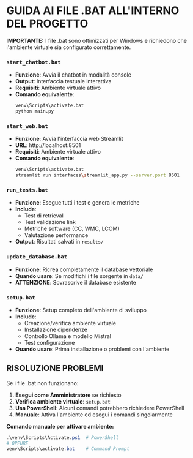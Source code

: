 # GUIDA AI FILE .BAT ALL'INTERNO DEL PROGETTO

**IMPORTANTE:** I file .bat sono ottimizzati per Windows e richiedono che l'ambiente virtuale sia configurato correttamente.

### **`start_chatbot.bat`**
- **Funzione**: Avvia il chatbot in modalità console
- **Output**: Interfaccia testuale interattiva
- **Requisiti**: Ambiente virtuale attivo
- **Comando equivalente**: 
  ```bash
  venv\Scripts\activate.bat
  python main.py
  ```

### **`start_web.bat`**
- **Funzione**: Avvia l'interfaccia web Streamlit
- **URL**: http://localhost:8501
- **Requisiti**: Ambiente virtuale attivo
- **Comando equivalente**: 
  ```bash
  venv\Scripts\activate.bat
  streamlit run interfaces\streamlit_app.py --server.port 8501
  ```

### **`run_tests.bat`**
- **Funzione**: Esegue tutti i test e genera le metriche
- **Include**:
  - Test di retrieval
  - Test validazione link
  - Metriche software (CC, WMC, LCOM)
  - Valutazione performance
- **Output**: Risultati salvati in `results/`

### **`update_database.bat`**
- **Funzione**: Ricrea completamente il database vettoriale
- **Quando usare**: Se modifichi i file sorgente in `data/`
- **ATTENZIONE**: Sovrascrive il database esistente

### **`setup.bat`**
- **Funzione**: Setup completo dell'ambiente di sviluppo
- **Include**:
  - Creazione/verifica ambiente virtuale
  - Installazione dipendenze
  - Controllo Ollama e modello Mistral
  - Test configurazione
- **Quando usare**: Prima installazione o problemi con l'ambiente

## **RISOLUZIONE PROBLEMI**

Se i file .bat non funzionano:

1. **Esegui come Amministratore** se richiesto
2. **Verifica ambiente virtuale**: `setup.bat`
3. **Usa PowerShell**: Alcuni comandi potrebbero richiedere PowerShell
4. **Manuale**: Attiva l'ambiente ed esegui i comandi singolarmente

**Comando manuale per attivare ambiente:**
```powershell
.\venv\Scripts\Activate.ps1  # PowerShell
# OPPURE
venv\Scripts\activate.bat    # Command Prompt
```
